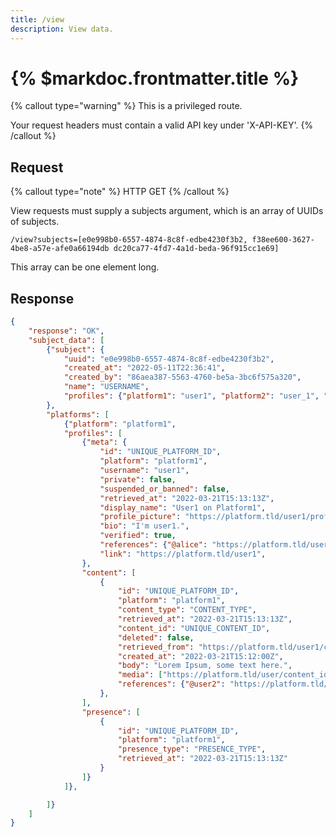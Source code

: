 ```yaml
---
title: /view
description: View data.
---
```


# {% $markdoc.frontmatter.title %}

{% callout type="warning" %}
This is a privileged route. 

Your request headers must contain a valid API key under 'X-API-KEY'.
{% /callout %}

## Request
{% callout type="note" %}
HTTP GET
{% /callout %}

View requests must supply a subjects argument, which is an array of UUIDs of subjects.

`/view?subjects=[e0e998b0-6557-4874-8c8f-edbe4230f3b2, f38ee600-3627-4be8-a57e-afe0a66194db dc20ca77-4fd7-4a1d-beda-96f915cc1e69]`

This array can be one element long.
## Response
```json
{
    "response": "OK",
    "subject_data": [
        {"subject": {
            "uuid": "e0e998b0-6557-4874-8c8f-edbe4230f3b2",
            "created_at": "2022-05-11T22:36:41",
            "created_by": "86aea387-5563-4760-be5a-3bc6f575a320",
            "name": "USERNAME",
            "profiles": {"platform1": "user1", "platform2": "user_1", "platform2": "user_1_priv"},
        },
        "platforms": [
            {"platform": "platform1",
            "profiles": [
                {"meta": {
                    "id": "UNIQUE_PLATFORM_ID", 
                    "platform": "platform1", 
                    "username": "user1", 
                    "private": false,
                    "suspended_or_banned": false,
                    "retrieved_at": "2022-03-21T15:13:13Z",
                    "display_name": "User1 on Platform1",
                    "profile_picture": "https://platform.tld/user1/profile.png",
                    "bio": "I'm user1.",
                    "verified": true,
                    "references": {"@alice": "https://platform.tld/user3"},
                    "link": "https://platform.tld/user1",
                },
                "content": [
                    {
                        "id": "UNIQUE_PLATFORM_ID", 
                        "platform": "platform1", 
                        "content_type": "CONTENT_TYPE", 
                        "retrieved_at": "2022-03-21T15:13:13Z",
                        "content_id": "UNIQUE_CONTENT_ID",
                        "deleted": false,
                        "retrieved_from": "https://platform.tld/user1/content_id/",
                        "created_at": "2022-03-21T15:12:00Z",
                        "body": "Lorem Ipsum, some text here.",
                        "media": ["https://platform.tld/user/content_id/photo1.jpg", "https://platform.tld/user/content_id/photo2.png"],
                        "references": {"@user2": "https://platform.tld/user2", "@alice": "https://platform.tld/user3"},
                    },
                ],
                "presence": [
                    {
                        "id": "UNIQUE_PLATFORM_ID", 
                        "platform": "platform1", 
                        "presence_type": "PRESENCE_TYPE", 
                        "retrieved_at": "2022-03-21T15:13:13Z"
                    }
                ]}
            ]},

        ]}
    ]
}
```
